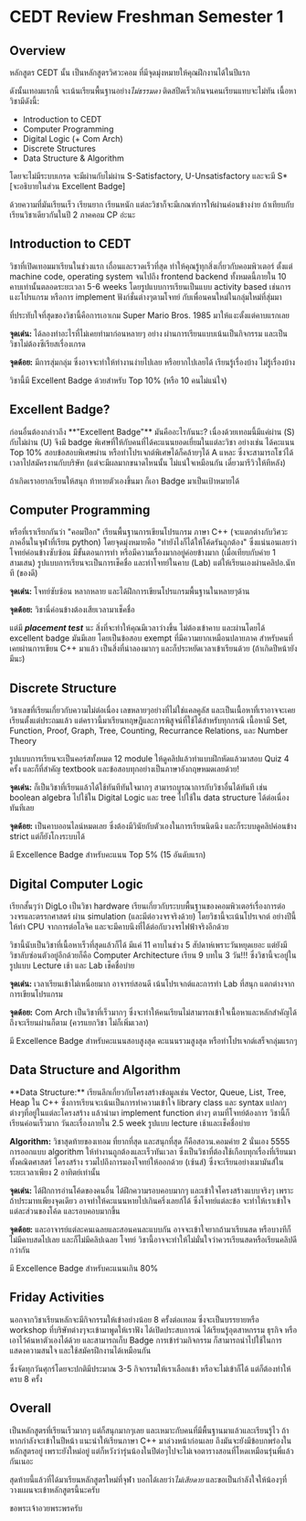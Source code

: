 # CEDT Review Freshman Semester 1
## Overview
หลักสูตร CEDT นั้น เป็นหลักสูตรวิศวะคอม ที่มีจุดมุ่งหมายให้คุณฝึกงานได้ในปีแรก

ดังนั้นเทอมแรกนี้ จะเน้นเรียนพื้นฐานอย่าง*ไม่ธรรมดา* ติดสปีดเร็วเกินจนคนเรียนแทบจะไม่ทัน เนื้อหาวิชามีดังนี้:
- Introduction to CEDT
- Computer Programming
- Digital Logic (+ Com Arch)
- Discrete Structures
- Data Structure & Algorithm

โดยจะไม่มีระบบเกรด จะมีผ่านกับไม่ผ่าน S-Satisfactory, U-Unsatisfactory และจะมี S* [จะอธิบายในส่วน Excellent Badge] 

ด้วยความที่มันเรียนเร็ว เรียนยาก เรียนหนัก แต่ละวิชาก็จะมีเกณฑ์การให้ผ่านค่อนข้างง่าย ถ้าเทียบกับเรียนวิชาเดียวกันในปี 2 ภาคคอม CP อ่ะนะ

<h2 id="topic-1">Introduction to CEDT</h2>
วิชาที่เปิดเทอมมาเรียนในช่วงแรก เถื่อนและรวดเร็วที่สุด ทำให้คุณรู้ทุกสิ่งเกี่ยวกับคอมพิวเตอร์ ตั้งแต่ machine code, operating system จนไปถึง frontend backend ทั้งหมดนี้ภายใน 10 คาบเท่านั้นตลอดระยะเวลา 5-6 weeks โดยรูปแบบการเรียนเป็นแบบ activity based เช่นการแงะโปรแกรม หรือการ implement ฟังก์ชั่นต่างๆตามโจทย์ กับเพื่อนคนใหม่ในกลุ่มใหม่ที่สุ่มมา 

ที่ประทับใจที่สุดของวิชานี้คือการเอาเกม Super Mario Bros. 1985 มาให้แงะตั้งแต่คาบแรกเลย

**จุดเด่น:** ได้ลองทำอะไรที่ไม่เคยทำมาก่อนหลายๆ อย่าง ผ่านการเรียนแบบเน้นเป็นกิจกรรม และเป็นวิชาไม่ต้องซีเรียสเรื่องเกรด

**จุดด้อย:** มีการสุ่มกลุ่ม ซึ่งอาจจะทำให้ทำงานง่ายไปเลย หรือยากไปเลยได้ เรียนรู้เรื่องบ้าง ไม่รู้เรื่องบ้าง

วิชานี้มี Excellent Badge ด้วยสำหรับ Top 10% (หรือ 10 คนไม่แน่ใจ)

<h2 id="topic-2">Excellent Badge?</h2>
ก่อนอื่นต้องกล่าวถึง **"Excellent Badge"** มันคืออะไรกันนะ? เนื่องด้วยเทอมนี้มีแค่ผ่าน (S) กับไม่ผ่าน (U) จึงมี badge พิเศษที่ให้กับคนที่ได้คะแนนยอดเยี่ยมในแต่ละวิชา อย่างเช่น ได้คะแนน Top 10% สอบข้อสอบพิเศษผ่าน หรือทำโปรเจกต์พิเศษได้ก็คล้ายๆได้ A แหละ ซึ่งจะสามารถโชว์ได้เวลาไปสมัครงานกับบริษัท (แต่จะมีผลมากขนาดไหนนั้น ไม่แน่ใจเหมือนกัน เดี๋ยวมารีวิวให้ทีหลัง)

ถ้าเกิดเราอยากเรียนให้สนุก ท้าทายตัวเองขึ้นมา ก็เอา Badge มาเป็นเป้าหมายได้

<h2 id="topic-3">Computer Programming</h2>
หรือที่เราเรียกกันว่า "คอมป็อก" เรียนพื้นฐานการเขียนโปรแกรม ภาษา C++ (จะแตกต่างกับวิศวะภาคอื่นในจุฬาที่เรียน python) โดยจุดมุ่งหมายคือ "ทำยังไงก็ได้ให้โค้ดรันถูกต้อง" ซึ่งแน่นอนเลยว่าโจทย์ค่อนข้างซับซ้อน มีขั้นตอนการทำ หรือมีความเรื่องมากอยู่ค่อยข้างมาก (เมื่อเทียบกับค่าย 1 สามเสน) รูปแบบการเรียนจะเป็นการเช็คชื่อ และทำโจทย์ในคาบ (Lab) แต่ให้เรียนเองผ่านคลิปอ.นัทที (ของดี)

**จุดเด่น:** โจทย์ซับซ้อน หลากหลาย และได้ฝึกการเขียนโปรแกรมพื้นฐานในหลายๆด้าน

**จุดด้อย:** วิชานี่ค่อนข้างต้องเสียเวลามาเช็คชื่อ

แต่มี ***placement test*** นะ สิ่งที่จะทำให้คุณมีเวลาว่างขึ้น ไม่ต้องเข้าคาบ และผ่านโดยได้ excellent badge มันมีเลย โดยเป็นข้อสอบ exempt ที่มีความยากเหมือนปลายภาค สำหรับคนที่เคยผ่านการเขียน C++ มาแล้ว เป็นสิ่งที่น่าลองมากๆ และก็ประหยัดเวลาเข้าเรียนด้วย (ถ้าเกิดปีหน้ายังมีนะ)

<h2 id="topic-4">Discrete Structure</h2>
วิชาเลขที่เรียนเกี่ยวกับความไม่ต่อเนื่อง เลขหลายๆอย่างที่ไม่ใช่แคลคูลัส และเป็นเนื้อหาที่เราอาจจะเคยเรียนตั้งแต่ประถมแล้ว แต่คราวนี้มาเรียนทฤษฎีและการพิสูจน์ที่ใช้ได้สำหรับทุกกรณี เนื้อหามี Set, Function, Proof, Graph, Tree, Counting, Recurrance Relations, และ Number Theory

รูปแบบการเรียนจะเป็นคอร์สทั้งหมด 12 module ให้ดูคลิปแล้วทำแบบฝึกหัดแล้วมาสอบ Quiz 4 ครั้ง และก็ที่สำคัญ textbook และข้อสอบทุกอย่างเป็นภาษาอังกฤษหมดเลยด้วย!

**จุดเด่น:** ก็เป็นวิชาที่เรียนแล้วได้ใช้ทันทีทันใจมากๆ สามารถบูรณาการกับวิชาอื่นได้ทันที เช่น boolean algebra ไปใช้ใน Digital Logic และ tree ไปใช้ใน data structure ได้ต่อเนื่อง ทันทีเลย

**จุดด้อย:** เป็นคาบออนไลน์หมดเลย ซึ่งต้องมีวินัยกับตัวเองในการเรียนนิดนึง และก็ระบบดูคลิปค่อนข้าง strict แต่ก็ยังโกงระบบได้

มี Excellence Badge สำหรับคะแนน Top 5% (15 อันดับแรก)

<h2 id="topic-5">Digital Computer Logic</h2>
เรียกสั้นๆว่า DigLo เป็นวิชา hardware เรียนเกี่ยวกับระบบพื้นฐานของคอมพิวเตอร์เรื่องการต่อวงจรและตรรกศาสตร์ ผ่าน simulation (และมีต่อวงจรจริงด้วย) โดยวิชานี้จะเน้นโปรเจกต์ อย่างปีนี้ให้ทำ CPU จากการต่อโลจิค และจะมีคาบนึงที่ได้ต่อกับวงจรไฟฟ้าจริงอีกด้วย 

วิชานี้นับเป็นวิชาที่เนื้อหาเร็วที่สุดแล้วก็ได้ มีแค่ 11 คาบในช่วง 5 สัปดาห์เพราะวันหยุดเยอะ แต่ยังมีวิชาลับซ่อนตัวอยู่อีกด้วยก็คือ Computer Architecture เรียน 9 บทใน 3 วัน!!! ซึ่งวิชานี้จะอยู่ในรูปแบบ Lecture เช้า และ Lab เช็คชื่อบ่าย

**จุดเด่น:** เวลาเรียนเข้าไม่เหนื่อยมาก อาจารย์สอนดี เน้นโปรเจกต์และการทำ Lab ที่สนุก แตกต่างจากการเขียนโปรแกรม

**จุดด้อย:** Com Arch เป็นวิชาที่เร็วมากๆ ซึ่งจะทำให้คนเรียนไม่สามารถเข้าใจเนื้อหาและหลักสำคัญได้ ถึงจะเรียนผ่านก็ตาม (ควรแยกวิชา ไม่ก็เพิ่มเวลา)

มี Excellence Badge สำหรับคะแนนสอบสูงสุด คะแนนรวมสูงสุด หรือทำโปรเจกต์เสร็จกลุ่มแรกๆ

<h2 id="topic-6">Data Structure and Algorithm</h2>
**Data Structure:** เรียนลึกเกี่ยวกับโครงสร้างข้อมูลเช่น Vector, Queue, List, Tree, Heap ใน C++ ซึ่งการเรียนจะเน้นเป็นการทำความเข้าใจ library class และ syntax แปลกๆต่างๆที่อยู่ในแต่ละโครงสร้าง แล้วนำมา implement function ต่างๆ ตามที่โจทย์ต้องการ วิชานี้ก็เรียนค่อนเร็วมาก วันละเรื่องภายใน 2.5 week รูปแบบ lecture เช้าและเช็คชื่อบ่าย

**Algorithm:** วิชาสุดท้ายของเทอม ที่ยากที่สุด และสนุกที่สุด ก็คือสอวน.คอมค่าย 2 นั่นเอง 5555 การออกแบบ algorithm ให้ทำงานถูกต้องและเร็วทันเวลา ซึ่งเป็นวิชาที่ต้องใช้เกือบทุกเรื่องที่เรียนมา ทั้งคณิตศาสตร์ โครงสร้าง รวมไปถึงการมองโจทย์ให้ออกด้วย (เซ้นส์) ซึ่งจะเรียนอย่างเมามันส์ในระยะเวลาเพียง 2 อาทิตย์เท่านั้น

**จุดเด่น:** ได้ฝึกการอ่านโค้ดของคนอื่น ได้ฝึกความรอบคอบมากๆ และเข้าใจโครงสร้างแบบจริงๆ เพราะถ้าประมาทเพียงจุดเดียว อาจทำให้คะแนนหายไปเกินครึ่งเลยก้ได้ ซึ่งโจทย์แต่ละข้อ จะทำให้เราเข้าใจแต่ละส่วนของโค้ด และรอบคอบมากขึ้น

**จุดด้อย:**  และอาจารย์แต่ละคนเฉลยและสอนคนละแบบกัน อาจจะเข้าใจยากถ้ามาเรียนสด หรือบางทีก็ไม่มีคาบสดไปเลย และก็ไม่มีคลิปเฉลย
โจทย์ วิชานี้อาจจะทำให้ไม่มั่นใจว่าควรเรียนสดหรือเรียนคลิปดีกว่ากัน 

มี Excellence Badge สำหรับคะแนนเกิน 80%

<h2 id="topic-7">Friday Activities</h2>
นอกจากวิชาเรียนหลักจะมีกิจกรรมให้เข้าอย่างน้อย 8 ครั้งต่อเทอม ซึ่งจะเป็นบรรยายหรือ workshop ที่บริษัทต่างๆจะเข้ามาพูดให้เราฟัง ได้เปิดประสบการณ์ ได้เรียนรู้อุตสาหกรรม ธุรกิจ หรือเอาไว้ค้นหาตัวเองได้ด้วย และสามารถเก็บ Badge การเข้าร่วมกิจกรรม ก็สามารถนำไปใช้ในการแสดงความสนใจ และใช้สมัครฝึกงานได้เหมือนกัน

ซึ่งจัดทุกวันศุกร์โดยจะปกติมีประมาณ 3-5 กิจกรรมให้เราเลือกเข้า หรือจะไม่เข้าก็ได้ แต่ก็ต้องทำให้ครบ 8 ครั้ง

## Overall
เป็นหลักสูตรที่เรียนเร็วมากๆ แต่ก็สนุกมากๆเลย และเหมาะกับคนที่มีพื้นฐานมาแล้วและเรียนรู้ไว ถ้าหากกำลังจะเข้าในปีหน้า แนะนำให้เรียนภาษา C++ มาล่วงหน้าก่อนเลย ถึงมันจะยังมีข้อบกพร่องในหลักสูตรอยู่ เพราะยังใหม่อยู่ แต่ก็หวังว่ารุ่นน้องในปีต่อๆไปจะไม่เจอตารางสอนที่โหดเหมือนรุ่นพี่แล้วกันเนอะ 

สุดท้ายนี้แล้วที่ได้มาเรียนหลักสูตรใหม่ที่จุฬา บอกได้เลยว่า*ไม่เสียดาย* และขอเป็นกำลังใจให้น้องๆที่วางแผนจะเข้าหลักสูตรนี้นะครับ

ขอพระเจ้าอวยพระพรครับ